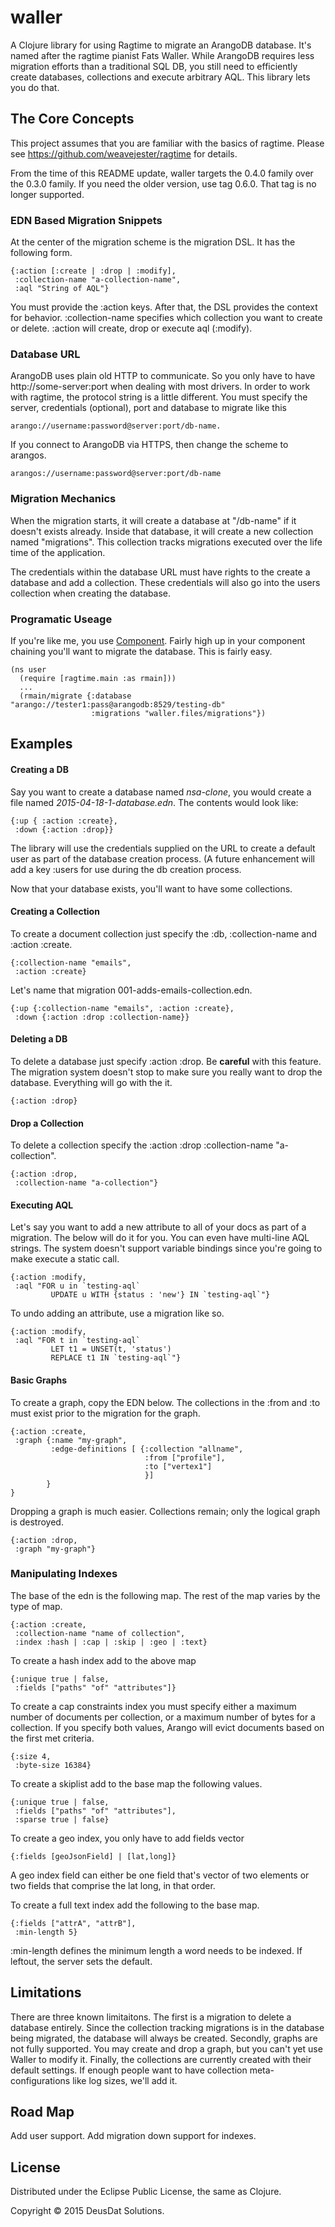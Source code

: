 # waller

A Clojure library for using Ragtime to migrate an ArangoDB database. It's named
after the ragtime pianist Fats Waller. While ArangoDB requires less migration 
efforts than a traditional SQL DB, you still need to efficiently create databases,
collections and execute arbitrary AQL. This library lets you do that.

## The Core Concepts
This project assumes that you are familiar with the basics of ragtime. Please
see https://github.com/weavejester/ragtime for details.

From the time of this README update, waller targets the 0.4.0 family over
the 0.3.0 family. If you need the older version, use tag 0.6.0. That tag
is no longer supported.

### EDN Based Migration Snippets

At the center of the migration scheme is the migration DSL. It has the following
form.

```
{:action [:create | :drop | :modify],
 :collection-name "a-collection-name",
 :aql "String of AQL"}
 ```
 
You must provide the :action keys. After that, the DSL provides the
context for behavior.  :collection-name specifies which collection you want
to create or delete.  :action will create, drop or execute aql (:modify). 

### Database URL

ArangoDB uses plain old HTTP to communicate. So you only have to have 
http://some-server:port when dealing with most drivers. In order to work with
ragtime, the protocol string is a little different. You must specify the 
server, credentials (optional), port and database to migrate like this 
 
```
arango://username:password@server:port/db-name.
```

If you connect to ArangoDB via HTTPS, then change the scheme to arangos.

```
arangos://username:password@server:port/db-name
```
### Migration Mechanics
When the migration starts, it will create a database at "/db-name" if it 
doesn't exists already. Inside that database, it will create a new collection
named "migrations". This collection tracks migrations executed over the 
life time of the application.

The credentials within the database URL must have rights to the create a
database and add a collection. These credentials will also go into the users
collection when creating the database.

### Programatic Useage
If you're like me, you use [Component](https://github.com/stuartsierra/component).
Fairly high up in your component chaining you'll want to migrate the database. 
This is fairly easy.

```
(ns user
  (require [ragtime.main :as rmain]))
  ...
  (rmain/migrate {:database "arango://tester1:pass@arangodb:8529/testing-db" 
                  :migrations "waller.files/migrations"})
```

## Examples

#### Creating a DB
 
Say you want to create a database named *nsa-clone*,
you would create a file named *2015-04-18-1-database.edn*. The contents
would look like:
 
```
{:up { :action :create},
 :down {:action :drop}}
```

The library will use the credentials supplied on the URL to create a default 
user as part of the database creation process. (A future enhancement will add
a key :users for use during the db creation process.
  
Now that your database exists, you'll want to have some collections.
 
#### Creating a Collection
To create a document collection just specify the :db, :collection-name and 
:action :create.
 
```
{:collection-name "emails",
 :action :create}
```

Let's name that migration 001-adds-emails-collection.edn.
```
{:up {:collection-name "emails", :action :create},
 :down {:action :drop :collection-name}}
```

#### Deleting a DB
To delete a database just specify :action :drop. Be **careful** with this feature. The migration system doesn't stop to make sure you really want to drop the database. Everything will go with the it.

```
{:action :drop}
```

#### Drop a Collection
To delete a collection specify the :action :drop :collection-name "a-collection".

```
{:action :drop,
 :collection-name "a-collection"}
```
#### Executing AQL
Let's say you want to add a new attribute to all of your docs as part of a migration. The below will do it for you. You can even have multi-line AQL strings. The system doesn't support variable bindings since you're going to make execute a static call. 

```
{:action :modify,
 :aql "FOR u in `testing-aql`
         UPDATE u WITH {status : 'new'} IN `testing-aql`"}
```

To undo adding an attribute, use a migration like so.

```
{:action :modify,
 :aql "FOR t in `testing-aql`
         LET t1 = UNSET(t, 'status')
         REPLACE t1 IN `testing-aql`"}
 ```
#### Basic Graphs
To create a graph, copy the EDN below. The collections in the :from and :to must exist prior to the migration for the graph. 

```
{:action :create,
 :graph {:name "my-graph",
         :edge-definitions [ {:collection "allname",
                              :from ["profile"],
                              :to ["vertex1"]
                              }]
        }
}
```

Dropping a graph is much easier. Collections remain; only the logical graph is destroyed.

```
{:action :drop,
 :graph "my-graph"}
```
### Manipulating Indexes
The base of the edn is the following map. The rest of the map varies by the
type of map.

```
{:action :create,
 :collection-name "name of collection",
 :index :hash | :cap | :skip | :geo | :text}
```

To create a hash index add to the above map

```
{:unique true | false,
 :fields ["paths" "of" "attributes"]}
```

To create a cap constraints index you must specify either a maximum number of
documents per collection, or a maximum number of bytes for a collection. If
you specify both values, Arango will evict documents based on the first met
criteria.

```
{:size 4,
 :byte-size 16384}
```

To create a skiplist add to the base map the following values.

```
{:unique true | false,
 :fields ["paths" "of" "attributes"],
 :sparse true | false}
```

To create a geo index, you only have to add fields vector

```
{:fields [geoJsonField] | [lat,long]}
```

A geo index field can either be one field that's vector of two elements
or two fields that comprise the lat long, in that order.

To create a full text index add the following to the base map.

```
{:fields ["attrA", "attrB"],
 :min-length 5}
```
:min-length defines the minimum length a word needs to be indexed. If leftout,
the server sets the default.

## Limitations
There are three known limitaitons. The first is a migration to delete a database entirely. Since the collection tracking migrations is in the database being migrated, the database will always be created. Secondly, graphs are not fully supported. You may create and drop a graph, but you can't yet use Waller to modify it. Finally, the collections are currently created with their default settings. If enough people want to have collection meta-configurations like log sizes, we'll add it.

## Road Map
Add user support. Add migration down support for indexes.

## License
Distributed under the Eclipse Public License, the same as Clojure.

Copyright © 2015 DeusDat Solutions.


